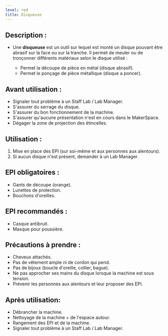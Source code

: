 ```yaml
---
level: red
title: Disqueuse
---
```



## Description : 

- Une **disqueuse**  est un outil sur lequel est monté un disque pouvant être abrasif sur la face ou sur la tranche.
  Il permet de meuler ou de tronçonner différents matériaux selon le disque utilisé  :

    - Permet la découpe de pièce en métal (disque abrasif).
    - Permet le ponçage de pièce métallique (disque a poncer).


## Avant utilisation : 

- Signaler tout problème à un Staff Lab / Lab Manager.
- S'assurer du serrage du disque.
- S'assurer du bon fonctionnement de la machine.
- S'assurer qu'aucune présentation n'est en cours dans le MakerSpace.
- Dégager la zone de projection des étincelles.

## Utilisation : 

1. Mise en place des EPI (sur soi-même et aux personnes aux alentours). 
2. Si aucun disque n'est présent, demander à un Lab Manager. 

## EPI obligatoires : 

- Gants de découpe (orange).
- Lunettes de protection.
- Bouchons d'oreilles.

## EPI recommandés : 

 - Casque antibruit.
 - Masque pour poussière.

## Précautions à prendre : 

- Cheveux attachés.
- Pas de vêtement ample ni de cordon qui pend.
- Pas de bijoux (boucle d'oreille, collier, bague).
- Ne pas approcher ses mains du disque lorsque la machine est sous tension.
- Prévenir les personnes aux alentours et leur proposer des EPI.

## Après utilisation: 

- Débrancher la machine.
- Nettoyage de la machine + de l'espace autour.
- Rangement des EPI et de la machine.
- Signaler tout problème à un Staff Lab / Lab Manager.
